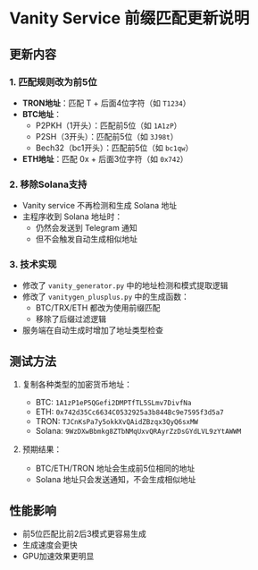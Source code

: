 # Vanity Service 前缀匹配更新说明

## 更新内容

### 1. 匹配规则改为前5位
- **TRON地址**：匹配 T + 后面4位字符（如 `T1234`）
- **BTC地址**：
  - P2PKH（1开头）：匹配前5位（如 `1A1zP`）
  - P2SH（3开头）：匹配前5位（如 `3J98t`）
  - Bech32（bc1开头）：匹配前5位（如 `bc1qw`）
- **ETH地址**：匹配 0x + 后面3位字符（如 `0x742`）

### 2. 移除Solana支持
- Vanity service 不再检测和生成 Solana 地址
- 主程序收到 Solana 地址时：
  - 仍然会发送到 Telegram 通知
  - 但不会触发自动生成相似地址

### 3. 技术实现
- 修改了 `vanity_generator.py` 中的地址检测和模式提取逻辑
- 修改了 `vanitygen_plusplus.py` 中的生成函数：
  - BTC/TRX/ETH 都改为使用前缀匹配
  - 移除了后缀过滤逻辑
- 服务端在自动生成时增加了地址类型检查

## 测试方法

1. 复制各种类型的加密货币地址：
   - BTC: `1A1zP1eP5QGefi2DMPTfTL5SLmv7DivfNa`
   - ETH: `0x742d35Cc6634C0532925a3b844Bc9e7595f3d5a7`
   - TRON: `TJCnKsPa7y5okkXvQAidZBzqx3QyQ6sxMW`
   - Solana: `9WzDXwBbmkg8ZTbNMqUxvQRAyrZzDsGYdLVL9zYtAWWM`

2. 预期结果：
   - BTC/ETH/TRON 地址会生成前5位相同的地址
   - Solana 地址只会发送通知，不会生成相似地址

## 性能影响
- 前5位匹配比前2后3模式更容易生成
- 生成速度会更快
- GPU加速效果更明显
